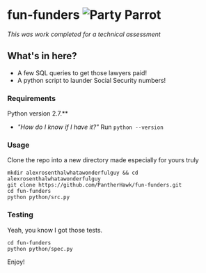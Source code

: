 # fun-funders ![Party Parrot](https://ppaas.herokuapp.com/partyparrot "Party Parrot")

*This was work completed for a technical assessment*
## What's in here?
- A few SQL queries to get those lawyers paid!
- A python script to launder Social Security numbers!

### Requirements
Python version 2.7.**

* *"How do I know if I have it?"*
Run ```python --version ```

### Usage
Clone the repo into a new directory made especially for yours truly
``` 
mkdir alexrosenthalwhatawonderfulguy && cd alexrosenthalwhatawonderfulguy
git clone https://github.com/PantherHawk/fun-funders.git
cd fun-funders
python python/src.py
```

### Testing
Yeah, you know I got those tests.
```
cd fun-funders
python python/spec.py
```

Enjoy!
